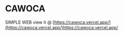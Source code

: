 # CAWOCA
SIMPLE WEB
view it @ 
[https://cawoca.vercel.app/](https://cawoca.vercel.app/)https://cawoca.vercel.app/
